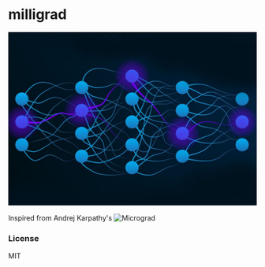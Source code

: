
# milligrad

![awww](NN.jpg)

Inspired from Andrej Karpathy's ![Micrograd](https://github.com/karpathy/micrograd/tree/master)


### License

MIT